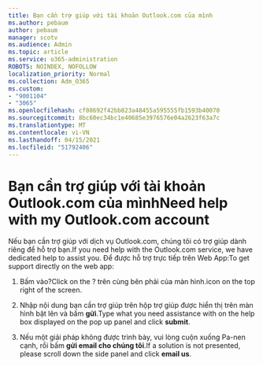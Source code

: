 ```yaml
---
title: Bạn cần trợ giúp với tài khoản Outlook.com của mình
ms.author: pebaum
author: pebaum
manager: scotv
ms.audience: Admin
ms.topic: article
ms.service: o365-administration
ROBOTS: NOINDEX, NOFOLLOW
localization_priority: Normal
ms.collection: Adm_O365
ms.custom:
- "9001104"
- "3065"
ms.openlocfilehash: cf08692f42bb823a48455a595555fb1593b40070
ms.sourcegitcommit: 8bc60ec34bc1e40685e3976576e04a2623f63a7c
ms.translationtype: MT
ms.contentlocale: vi-VN
ms.lasthandoff: 04/15/2021
ms.locfileid: "51792406"
---
```

# <a name="need-help-with-my-outlookcom-account"></a><span data-ttu-id="63b3b-102">Bạn cần trợ giúp với tài khoản Outlook.com của mình</span><span class="sxs-lookup"><span data-stu-id="63b3b-102">Need help with my Outlook.com account</span></span>

<span data-ttu-id="63b3b-103">Nếu bạn cần trợ giúp với dịch vụ Outlook.com, chúng tôi có trợ giúp dành riêng để hỗ trợ bạn.</span><span class="sxs-lookup"><span data-stu-id="63b3b-103">If you need help with the Outlook.com service, we have dedicated help to assist you.</span></span> <span data-ttu-id="63b3b-104">Để được hỗ trợ trực tiếp trên Web App:</span><span class="sxs-lookup"><span data-stu-id="63b3b-104">To get support directly on the web app:</span></span> 

1. <span data-ttu-id="63b3b-105">Bấm vào?</span><span class="sxs-lookup"><span data-stu-id="63b3b-105">Click on the ?</span></span> <span data-ttu-id="63b3b-106">trên cùng bên phải của màn hình.</span><span class="sxs-lookup"><span data-stu-id="63b3b-106">icon on the top right of the screen.</span></span> 

2. <span data-ttu-id="63b3b-107">Nhập nội dung bạn cần trợ giúp trên hộp trợ giúp được hiển thị trên màn hình bật lên và bấm **gửi**.</span><span class="sxs-lookup"><span data-stu-id="63b3b-107">Type what you need assistance with on the help box displayed on the pop up panel and click **submit**.</span></span> 

3. <span data-ttu-id="63b3b-108">Nếu một giải pháp không được trình bày, vui lòng cuộn xuống Pa-nen cạnh, rồi bấm **gửi email cho chúng tôi**.</span><span class="sxs-lookup"><span data-stu-id="63b3b-108">If a solution is not presented, please scroll down the side panel and click **email us**.</span></span>
